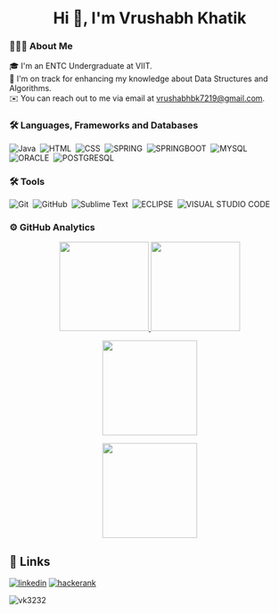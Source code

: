 <h1 align="center">Hi 👋, I'm Vrushabh Khatik</h1>

### 👨🏻‍💻 About Me
🎓 I'm an ENTC Undergraduate at VIIT.\
🌱 I'm on track for enhancing my knowledge about Data Structures and Algorithms.\
✉️ You can reach out to me via email at vrushabhbk7219@gmail.com.

### 🛠 Languages, Frameworks and Databases
![Java](https://img.shields.io/badge/-Java-05122A?style=flat&logo=java)&nbsp;
![HTML](https://img.shields.io/badge/-HTML-05122A?style=flat&logo=HTML5)&nbsp;
![CSS](https://img.shields.io/badge/-CSS-05122A?style=flat&logo=CSS3)&nbsp;
![SPRING](https://img.shields.io/badge/Spring-6DB33F?style=flat&logo=spring&logoColor=white)&nbsp;
![SPRINGBOOT](https://img.shields.io/badge/Spring_Boot-F2F4F9?style=flat&logo=spring-boot)&nbsp;
![MYSQL](https://img.shields.io/badge/MySQL-005C84?style=flat&logo=mysql&logoColor=white)&nbsp;
![ORACLE](https://img.shields.io/badge/Oracle-F80000?style=flat&logo=oracle&logoColor=black)&nbsp;
![POSTGRESQL](https://img.shields.io/badge/PostgreSQL-316192?style=flat&logo=postgresql&logoColor=white)&nbsp;

### 🛠 Tools
![Git](https://img.shields.io/badge/-Git-05122A?style=flat&logo=git)&nbsp;
![GitHub](https://img.shields.io/badge/-GitHub-05122A?style=flat&logo=github)&nbsp;
![Sublime Text](https://img.shields.io/badge/-Sublime_Text-05122A?style=flat&logo=sublime-text&logoColor=FF9800)&nbsp;
![ECLIPSE](https://img.shields.io/badge/Eclipse-2C2255?style=flat&logo=eclipse&logoColor=white)&nbsp;
![VISUAL STUDIO CODE](https://img.shields.io/badge/Visual_Studio_Code-0078D4?style=FLAT&logo=visual%20studio%20code&logoColor=white)&nbsp;

### ⚙️ GitHub Analytics
<p align="center">
<a href="https://github.com/vk3232">
  <img height="160em" src="https://github-readme-stats.vercel.app/api?username=vk3232&show_icons=true&theme=github_dark&include_all_commits=true&count_private=true"/>
  <img height="160em" src="https://github-readme-stats.vercel.app/api/top-langs/?username=vk3232&layout=compact&theme=github_dark&&hide=jupyter%20notebook"/>
</a>
</p>

<p align="center">
<a href="https://github.com/vk3232">
  <img height="170em" src="https://github-readme-streak-stats.herokuapp.com?user=vk3232&theme=github-dark-blue"/>
  </a>
</p>

<p align="center">
<a href="https://github.com/vk3232">
  <img height="170em" src="http://github-profile-summary-cards.vercel.app/api/cards/profile-details?username=vk3232&theme=dracula"/>
  </a>
</p>

## 🔗 Links

[![linkedin](https://img.shields.io/badge/linkedin-0A66C2?style=flat&logo=linkedin&logoColor=white)](https://www.linkedin.com/in/vrushabhkhatik/)
[![hackerank](https://img.shields.io/badge/-Hackerrank-2EC866?flat&logo=HackerRank&logoColor=white)](https://www.hackerrank.com/vrushabh_Khatik)
<p align="left"> <img src="https://komarev.com/ghpvc/?username=vk3232&label=Profile%20views&color=0e75b6&style=flat" alt="vk3232" /> </p>

